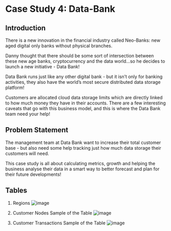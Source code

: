 # Case Study 4: Data-Bank

## Introduction

There is a new innovation in the financial industry called Neo-Banks: new aged digital only banks without physical branches.

Danny thought that there should be some sort of intersection between these new age banks, cryptocurrency and the data world…so he decides to launch a new initiative - Data Bank!

Data Bank runs just like any other digital bank - but it isn’t only for banking activities, they also have the world’s most secure distributed data storage platform!

Customers are allocated cloud data storage limits which are directly linked to how much money they have in their accounts. There are a few interesting caveats that go with this business model, and this is where the Data Bank team need your help!


## Problem Statement

The management team at Data Bank want to increase their total customer base - but also need some help tracking just how much data storage their customers will need.

This case study is all about calculating metrics, growth and helping the business analyse their data in a smart way to better forecast and plan for their future developments!

## Tables

1. Regions
![image](https://user-images.githubusercontent.com/64631428/224488770-e861b627-7b34-4664-b397-a8e3d2c33ef7.png)

2. Customer Nodes
Sample of the Table
![image](https://user-images.githubusercontent.com/64631428/224488862-a4a428d0-8dbc-43f5-a19f-a7454ffd447f.png)

3. Customer Transactions
Sample of the Table
![image](https://user-images.githubusercontent.com/64631428/224488897-448a48e5-ca7f-4739-b7c5-81b5285da3d0.png)



